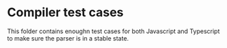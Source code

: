 # Compiler test cases

This folder contains enoughn test cases for both Javascript and Typescript to make sure the parser is in
a stable state.
